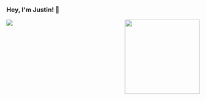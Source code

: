 ### Hey, I'm Justin! 👋

<a href="#">
  <img align="left" src="https://github-readme-stats.vercel.app/api?username=jwd2a&theme=radical&show_icons=true&include_all_commits=true&count_private=true&border_radius=12">
</a>
<a href="#">
  <img align="right" src="https://github-readme-stats.vercel.app/api/top-langs/?username=jwd2a&theme=radical&layout=compact&langs_count=10&border_radius=12" height="195">
</a>
